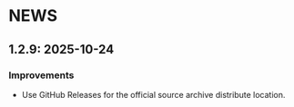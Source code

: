 # NEWS

## 1.2.9: 2025-10-24

### Improvements

  * Use GitHub Releases for the official source archive distribute
    location.
